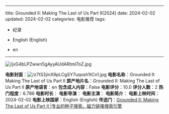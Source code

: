 
---
title: Grounded II: Making The Last of Us Part II(2024)
date: 2024-02-02
updated: 2024-02-02
categories: 电影推荐
tags:

- 纪录

- English (English)
- en
---

<img src="https://image.tmdb.org/t/p/original/jxG4bLPZwwn5gAyyAUdARtmI7oZ.jpg" alt="/jxG4bLPZwwn5gAyyAUdARtmI7oZ.jpg" title="/jxG4bLPZwwn5gAyyAUdARtmI7oZ.jpg">

**电影封面**：<img src="https://image.tmdb.org/t/p/w200/z7tS2jinX8pLCgSY7uqosh1tCn1.jpg" alt="/z7tS2jinX8pLCgSY7uqosh1tCn1.jpg" title="/z7tS2jinX8pLCgSY7uqosh1tCn1.jpg">
**电影名称**：Grounded II: Making The Last of Us Part II
**原产地片名**：Grounded II: Making The Last of Us Part II
**原产地语言**：en
**包含成人内容**：False
**电影评分**：10.0
**评分人数**：2
**热门程度**：6.786
**电影时长**：
**电影导演**：
**电影主演**：
**电影简介**：
**电影上映时间**：2024-02-02
**电影上映国家**：English (English)
**传送门**：[Grounded II: Making The Last of Us Part II |专业的种子搜索、磁力链接搜索引擎](https://movie.amd794.com:2083/?search=Grounded%20II%3A%20Making%20The%20Last%20of%20Us%20Part%20II&ordering=&mode=match_phrase&page_size=10&page=1)

